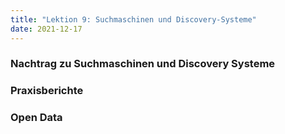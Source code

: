 ```yaml
---
title: "Lektion 9: Suchmaschinen und Discovery-Systeme"
date: 2021-12-17
---
```


### Nachtrag zu Suchmaschinen und Discovery Systeme


### Praxisberichte


### Open Data
